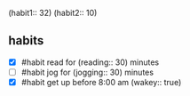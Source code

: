 (habit1:: 32)
(habit2:: 10)
## habits

- [x] #habit read for (reading:: 30) minutes
- [ ] #habit jog for (jogging:: 30) minutes
- [x] #habit get up before 8:00 am (wakey:: true)